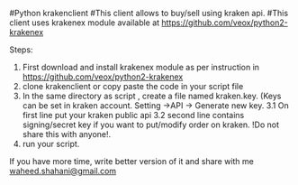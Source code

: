 #Python krakenclient
#This client allows to buy/sell using kraken api.
# This client uses krakenex module available at https://github.com/veox/python2-krakenex

Steps:
1. First download and install krakenex module as per instruction in https://github.com/veox/python2-krakenex
2. clone krakenclient or copy paste the code in your script file
3. In the same directory as script , create a file named kraken.key. (Keys can be set in kraken account. Setting ->API -> Generate new key. 
  3.1 On first line put your kraken public api
  3.2 second line contains signing/secret key if you want to put/modify order on kraken. !Do  not share this with anyone!. 
4. run your script.


If you have more time, write better version of it and share with me waheed.shahani@gmail.com
